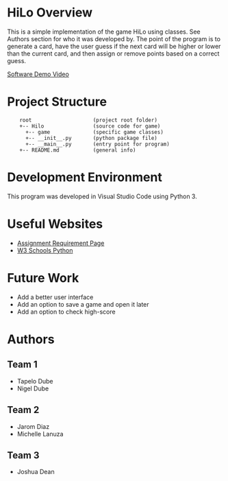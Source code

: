 # HiLo Overview
This is a simple implementation of the game HiLo using classes. See Authors section for who it was developed by. The point of the program is to generate a card, have the user guess if the next card will be higher or lower than the current card, and then assign or remove points based on a correct guess.

[Software Demo Video]()

# Project Structure
~~~
    root                    (project root folder)
    +-- Hilo                (source code for game)
      +-- game              (specific game classes)
      +-- __init__.py       (python package file)
      +-- __main__.py       (entry point for program)
    +-- README.md           (general info)
~~~

# Development Environment
This program was developed in Visual Studio Code using Python 3.

# Useful Websites

* [Assignment Requirement Page](https://byui-cse.github.io/cse210-course-competency/02-abstraction/hilo-requirements.html)
* [W3 Schools Python](https://www.w3schools.com/python/)

# Future Work

* Add a better user interface
* Add an option to save a game and open it later
* Add an option to check high-score

# Authors
## Team 1
* Tapelo Dube
* Nigel Dube
## Team 2
* Jarom Diaz
* Michelle Lanuza
## Team 3
* Joshua Dean

